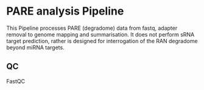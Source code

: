 # PARE analysis Pipeline

This Pipeline processes PARE (degradome) data from fastq, adapter removal to genome mapping and summarisation. It does not perform sRNA target prediction, rather is designed for interrogation of the RAN degradome beyond miRNA targets.

## QC

FastQC

